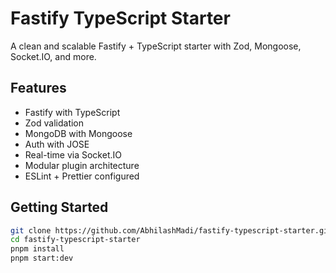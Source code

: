 # Fastify TypeScript Starter

A clean and scalable Fastify + TypeScript starter with Zod, Mongoose, Socket.IO,
and more.

## Features

- Fastify with TypeScript
- Zod validation
- MongoDB with Mongoose
- Auth with JOSE
- Real-time via Socket.IO
- Modular plugin architecture
- ESLint + Prettier configured

## Getting Started

```bash
git clone https://github.com/AbhilashMadi/fastify-typescript-starter.git
cd fastify-typescript-starter
pnpm install
pnpm start:dev
```
